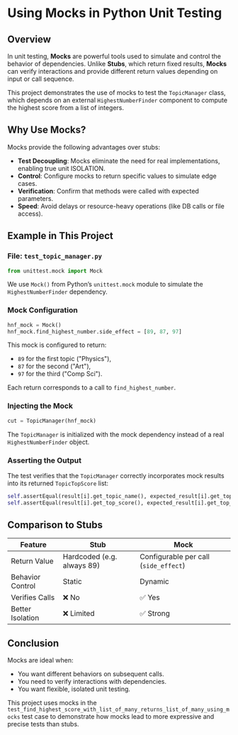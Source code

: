 # Using Mocks in Python Unit Testing

## Overview

In unit testing, **Mocks** are powerful tools used to simulate and control the behavior of dependencies. Unlike **Stubs**, which return fixed results, **Mocks** can verify interactions and provide different return values depending on input or call sequence.

This project demonstrates the use of mocks to test the `TopicManager` class, which depends on an external `HighestNumberFinder` component to compute the highest score from a list of integers.

## Why Use Mocks?

Mocks provide the following advantages over stubs:

- **Test Decoupling**: Mocks eliminate the need for real implementations, enabling true unit ISOLATION.
- **Control**: Configure mocks to return specific values to simulate edge cases.
- **Verification**: Confirm that methods were called with expected parameters.
- **Speed**: Avoid delays or resource-heavy operations (like DB calls or file access).

## Example in This Project

### File: `test_topic_manager.py`

```python
from unittest.mock import Mock
```

We use `Mock()` from Python’s `unittest.mock` module to simulate the `HighestNumberFinder` dependency.

### Mock Configuration

```python
hnf_mock = Mock()
hnf_mock.find_highest_number.side_effect = [89, 87, 97]
```

This mock is configured to return:
- `89` for the first topic ("Physics"),
- `87` for the second ("Art"),
- `97` for the third ("Comp Sci").

Each return corresponds to a call to `find_highest_number`.

### Injecting the Mock

```python
cut = TopicManager(hnf_mock)
```

The `TopicManager` is initialized with the mock dependency instead of a real `HighestNumberFinder` object.

### Asserting the Output

The test verifies that the `TopicManager` correctly incorporates mock results into its returned `TopicTopScore` list:

```python
self.assertEqual(result[i].get_topic_name(), expected_result[i].get_topic_name())
self.assertEqual(result[i].get_top_score(), expected_result[i].get_top_score())
```

## Comparison to Stubs

| Feature            | Stub                        | Mock                                  |
|--------------------|-----------------------------|---------------------------------------|
| Return Value       | Hardcoded (e.g. always 89)  | Configurable per call (`side_effect`) |
| Behavior Control   | Static                      | Dynamic                               |
| Verifies Calls     | ❌ No                       | ✅ Yes                                |
| Better Isolation   | ❌ Limited                  | ✅ Strong                             |

## Conclusion

Mocks are ideal when:
- You want different behaviors on subsequent calls.
- You need to verify interactions with dependencies.
- You want flexible, isolated unit testing.

This project uses mocks in the `test_find_highest_score_with_list_of_many_returns_list_of_many_using_mocks` test case to demonstrate how mocks lead to more expressive and precise tests than stubs.
